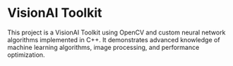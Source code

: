 # VisionAI Toolkit

This project is a VisionAI Toolkit using OpenCV and custom neural network algorithms implemented in C++. 
It demonstrates advanced knowledge of machine learning algorithms, image processing, and performance optimization.
